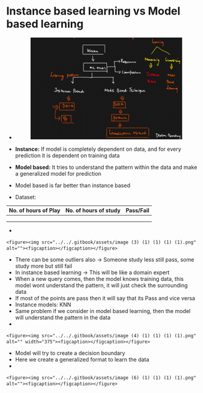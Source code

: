# Instance based learning vs Model based learning

*   &#x20;

    <figure><img src="../../.gitbook/assets/image (15) (1) (1) (1).png" alt=""><figcaption></figcaption></figure>
* **Instance:** If model is completely dependent on data, and for every prediction it is dependent on training data
* **Model based:** It tries to understand the pattern within the data and make a generalized model for prediction
* Model based is far better than instance based
* Dataset:

| No. of hours of Play | No. of hours of study | Pass/Fail |
| -------------------- | --------------------- | --------- |
|                      |                       |           |
|                      |                       |           |
|                      |                       |           |

*

    <figure><img src="../../.gitbook/assets/image (3) (1) (1) (1) (1).png" alt=""><figcaption></figcaption></figure>
* There can be some outliers also -> Someone study less still pass, some study more but still fail
* In instance based learning -> This will be like a domain expert
* When a new query comes, then the model knows training data, this model wont understand the pattern, it will just check the surrounding data
* If most of the points are pass then it will say that its Pass and vice versa
* Instance models: KNN
* Same problem if we consider in model based learning, then the model will understand the pattern in the data
*

    <figure><img src="../../.gitbook/assets/image (4) (1) (1) (1) (1).png" alt="" width="375"><figcaption></figcaption></figure>
* Model will try to create a decision boundary
* Here we create a generalized format to learn the data
*

    <figure><img src="../../.gitbook/assets/image (6) (1) (1) (1) (1).png" alt=""><figcaption></figcaption></figure>
